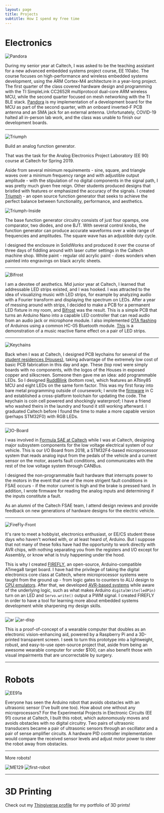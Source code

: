 ```yaml
---
layout: page
title: Projects
subtitle: How I spend my free time
---
```


# Electronics

![Pandora](img/pandora-3d.png)

During my senior year at Caltech, I was asked to be the teaching assistant for a new advanced embedded systems project course, EE 110abc. The course focuses on high-performance and wireless embedded systems development, using the ARM Cortex-M4 architecture in a year-long project. The first quarter of the class covered hardware design and programming with the TI SimpleLink CC2652R multiprotocol dual-core ARM wireless MCU, while the second quarter focused on mesh networking with the TI BLE stack. [Pandora](https://github.com/ElectronicToast/pandora) is my implementation of a development board for the MCU as part of the second quarter, with an onboard inverted-F PCB antenna and an SMA jack for an external antenna. Unfortunately, COVID-19 halted all in-person lab work, and the class was unable to finish our development boards. 

---

![Triumph](img/triumph.jpg)

Build an analog function generator.

That was the task for the Analog Electronics Project Laboratory (EE 90) course at Caltech for Spring 2019. 

Aside from several minimum requirements - sine, square, and triangle waves over a minimum frequency range and with adjustible output amplitude - with the stipulation of no digital components in the signal path, I was pretty much given free reign. Other students produced designs that bristled with features or emphasized the accuracy of the signals. I created [Triumph](https://github.com/ElectronicToast/triumph) - an open source function generator that seeks to achieve the perfect balance between functionality, performance, and aesthetics. 

![Triumph-Inside](img/triumph-in.jpg)

The base function generator circuitry consists of just four opamps, one comparator, two diodes, and one BJT. With several control knobs, the function generator can produce accurate waveforms over a wide range of frequencies and amplitudes. The square wave has an adjustible duty cycle.

I designed the enclosure in SolidWorks and produced it over the course of three days of fiddling around with laser cutter settings in the Caltech machine shop. White paint - regular old acrylic paint - does wonders when painted into engravings on black acrylic sheets.

---

![Bifrost](img/bifrost.jpg)

I am a devotee of aesthetics. Mid junior year at Caltech, I learned that addressable LED strips existed, and I was hooked. I was attracted to the idea of visualizing music with LED strips, for example by analyzing audio with a Fourier transform and displaying the spectrum on LEDs. After a year of messing around with strips, I decided to make a PCB for a permanent LED fixture in my room, and [Bifrost](https://github.com/ElectronicToast/bifrost) was the result. This is a simple PCB that turns an Arduino Nano into a capable LED controller that can read audio from an audio jack or microphone module. I also implemented [OTA flashing](https://github.com/ElectronicToast/hc05-ota-adapter) of Arduinos using a common HC-05 Bluetooth module. [This](https://youtu.be/sCmf3V_FEFw) is a demonstration of a music reactive flame effect on a pair of LED strips. 

---

![Keychains](img/keychains.jpg)

Back when I was at Caltech, I designed PCB leychains for several of the [student residences (Houses)](https://en.wikipedia.org/wiki/House_System_at_the_California_Institute_of_Technology), taking advantage of the extremely low cost of basic PCB fabrication in this day and age. These (top row) were simply boards with no components, with the logos of the Houses in exposed copper and silkscreen. Someone then gave me an idea: add programmable LEDs. So I designed [RuddBlink](https://github.com/ElectronicToast/ruddblink) (bottom row), which features an ATtiny85 MCU and eight LEDs on the same form factor. This was my first foray into bare metal programming outside of coursework; I wrote the [firmware](https://github.com/ElectronicToast/tinyblinkware) in C and established a cross-platform toolchain for updating the code. The keychain is coin cell powered and shockingly waterproof; I have a friend who washed theirs in the laundry and found it still working afterward. I graduated Caltech before I found the time to make a more capable version (perhaps STM32F0) with RGB LEDs.

---

![IO-Board](img/io_board_v2.png)

I was involved in [Formula SAE at Caltech](http://fsae.caltech.edu/) while I was at Caltech, designing major subsystem components for the low voltage electrical system of our vehicle. This is our I/O Board from 2018, a STM32F4-based microprocessor system that reads analog input from the pedals of the vehicle and a current sensor on the motor, asserts fault conditions, and communicates with the rest of the low voltage system through CANBus. 

I designed the non-programmable fault hardware that interrupts power to the motors in the event that one of the more strigent fault conditions in FSAE occurs - if the motor current is high and the brake is pressed hard. In addition, I wrote firmware for reading the analog inputs and determining if the inputs constitute a fault.

As an alumni of the Caltech FSAE team, I attend design reviews and provide feedback on new generations of hardware designs for the electric vehicle.

---

![FireFly-Front](img/firefly_front_crop.png)

It's rare to meet a hobbyist, electronics enthusiast, or EE/CS student these days who haven't worked with, or at least heard of, Arduino. But I suppose that not many of these folks have had the opportunity to work directly with AVR chips, with nothing separating you from the registers and I/O except for Assembly, or know what is truly happening under the hood. 

This is why I created [FIREFLY](https://github.com/ElectronicToast/FireFly), an open-source, Arduino-compatible ATmega8 target board. I have had the privilege of taking the digital electronics core class at Caltech, where microprocessor systems were taught from the ground up - from logic gates to counters to ALU design to [CPU emulators](https://github.com/ElectronicToast/Caltech10CPU). After that, we developed [AVR-based systems](https://github.com/ElectronicToast/BinarioBoard) while aware of the underlying logic, such as what makes Arduino `digitalWrite(ledPin)` turn on an LED and `Servo.write()` output a PWM signal. I created FIREFLY in order to have a tool for learning more about embedded systems development while sharpening my design skills.

---

![ar](img/ar.JPG)
![ar-disp](img/ar-display.JPG)

This is a proof-of-concept of a wearable computer that doubles as an electronic vision-enhancing aid, powered by a Raspberry Pi and a 3D-printed transparent screen. I seek to turn this prototype into a lightweight, robust, and easy-to-use open-source project that, aside from being an awesome wearable computer for under $100, can also benefit those with visual impairments that are uncorrectable by surgery.

---

# Robots

![EE91a](img/ee91a.jpg)

Everyone has seen the Arduino robot that avoids obstacles with an ultrasonic sensor (I've built one too). How about one without any microprocessors? For the Experimental Projects in Electronic Circuits (EE 91) course at Caltech, I built this robot, which autonomously moves and avoids obstacles with no digital circuitry. Two pairs of ultrasonic transducers became a pair of ultrasonic sensors through an oscillator and a pair of sense amplifier circuits. A hardware PID controller implementation would compare the received sensor levels and adjust motor power to steer the robot away from obstacles.

---

More robots!

![ME129](img/me129.jpg)
![first-robot](img/robot-genesis-2.JPG)

---

# 3D Printing

Check out my [Thingiverse profile](https://www.thingiverse.com/ElectronicToast/) for my portfolio of 3D prints!
